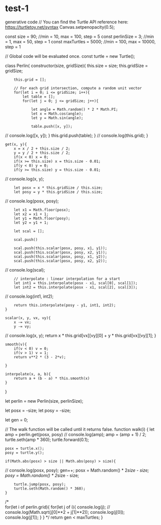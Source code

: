 # test-1
generative code
// You can find the Turtle API reference here: https://turtletoy.net/syntax
Canvas.setpenopacity(0.5);

const size = 90;                //min = 10, max = 100, step = 5
const perlinSize = 3;          //min = 1, max = 50, step = 1
const maxTurtles = 5000;        //min = 100, max = 10000, step = 1

// Global code will be evaluated once.
const turtle = new Turtle();

class Perlin{
    constructor(size, gridSize){
        this.size = size;
        this.gridSize = gridSize;
        
        this.grid = [];
        
        // For each grid intersection, compute a random unit vector
        for(let i = 0; i <= gridSize; i++){
            let table = [];
            for(let j = 0; j <= gridSize; j++){
                
                let angle = Math.random() * 2 * Math.PI;
                let x = Math.cos(angle);
                let y = Math.sin(angle);

                table.push([x, y]);
//                console.log([x, y]);
            }
            this.grid.push(table);
        }
//        console.log(this.grid);
    }
    
    get(x, y){
        x = x / 2 + this.size / 2;
        y = y / 2 + this.size / 2;
        if(x < 0) x = 0;
        if(x >= this.size) x = this.size - 0.01;
        if(y < 0) y = 0;
        if(y >= this.size) y = this.size - 0.01;
        
//        console.log(x, y);
        
        let posx = x * this.gridSize / this.size;
        let posy = y * this.gridSize / this.size;
        
//        console.log(posx, posy);
        
        let x1 = Math.floor(posx);
        let x2 = x1 + 1;
        let y1 = Math.floor(posy);
        let y2 = y1 + 1;

        let scal = [];
        
        scal.push()
        
        scal.push(this.scalar(posx, posy, x1, y1));
        scal.push(this.scalar(posx, posy, x2, y1));
        scal.push(this.scalar(posx, posy, x1, y2));
        scal.push(this.scalar(posx, posy, x2, y2));
        
//        console.log(scal);

        // interpolate : linear interpolation for a start
        let int1 = this.interpolate(posx - x1, scal[0], scal[1]);
        let int2 = this.interpolate(posx - x1, scal[2], scal[3]);

//        console.log(int1, int2);
        
        return this.interpolate(posy - y1, int1, int2);
    }
    
    scalar(x, y, vx, vy){
        x -= vx;
        y -= vy;
//        console.log(x, y);
        return x * this.grid[vx][vy][0] + y * this.grid[vx][vy][1];
    }
    
    smooth(v){
        if(v < 0) v = 0;
        if(v > 1) v = 1;
        return v**2 * (3 - 2*v);

    }
    
    interpolate(x, a, b){
        return a + (b - a) * this.smooth(x)
    }
}

let perlin = new Perlin(size, perlinSize);

let posx = -size;
let posy = -size;

let gen = 0;

// The walk function will be called until it returns false.
function walk(i) {
    let amp = perlin.get(posx, posy)
//    console.log(amp);
    amp = (amp + 1) / 2;
    turtle.seth(amp * 360);
    turtle.forward(0.1);
    
    posx = turtle.x();
    posy = turtle.y();
    
    if(Math.abs(posx) > size || Math.abs(posy) > size){
//        console.log(posx, posy);
        gen++;
        posx = Math.random() * 2*size - size;
        posy = Math.random() * 2*size - size;
        
        turtle.jump(posx, posy);
        turtle.seth(Math.random() * 360);
    }

/*    
    for(let i of perlin.grid){
        for(let j of i){
            console.log(j);
//            console.log(Math.sqrt(j[0]**2 + j[1]**2));
            console.log(j[0]);
            console.log(j[1]);
        }
    }
*/
    return gen < maxTurtles;
}
